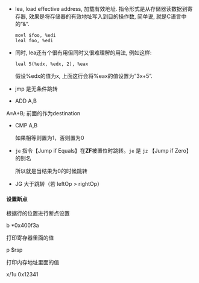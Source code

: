 - lea, load effective address, 加载有效地址. 指令形式是从存储器读数据到寄存器, 效果是将存储器的有效地址写入到目的操作数, 简单说, 就是C语言中的”&”.

  ```
  movl $foo, %edi
  leal foo, %edi
  ```

- 同时, lea还有个很有用但同时又很难理解的用法, 例如这样:

  ```
  leal 5(%edx, %edx, 2), %eax
  ```

  假设%edx的值为x, 上面这行会将%eax的值设置为”3x+5”.

- jmp 是无条件跳转

-  ADD A,B  

  A=A+B; 前面的作为destination

- CMP A,B

  如果相等则置为1，否则置为0

- `je` 指令【Jump if Equals】在**ZF**被置位时跳转。`je` 是 `jz` 【Jump if Zero】的别名

  所以就是当结果为0的时候跳转

- JG	大于跳转（若 leftOp > rightOp）



#### 设置断点

根据行的位置进行断点设置

b *0x400f3a



打印寄存器里面的值

p $rsp



打印内存地址里面的值

x/1u 0x12341